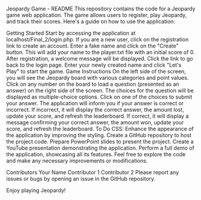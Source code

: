 Jeopardy Game - README
This repository contains the code for a Jeopardy game web application. The game allows users to register, play Jeopardy, and track their scores. Here's a guide on how to use the application:

Getting Started
Start by accessing the application at localhost/Final_2/login.php.
If you are a new user, click on the registration link to create an account.
Enter a fake name and click on the "Create" button. This will add your name to the player.txt file with an initial score of 0.
After registration, a welcome message will be displayed. Click the link to go back to the login page.
Enter your newly created name and click "Let's Play" to start the game.
Game Instructions
On the left side of the screen, you will see the Jeopardy board with various categories and point values.
Click on any number on the board to load a question (presented as an answer) on the right side of the screen.
The choices for the question will be displayed as multiple-choice options.
Click on one of the choices to submit your answer.
The application will inform you if your answer is correct or incorrect.
If incorrect, it will display the correct answer, the amount lost, update your score, and refresh the leaderboard.
If correct, it will display a message confirming your correct answer, the amount won, update your score, and refresh the leaderboard.
To Do
CSS: Enhance the appearance of the application by improving the styling.
Create a GitHub repository to host the project code.
Prepare PowerPoint slides to present the project.
Create a YouTube presentation demonstrating the application.
Perform a full demo of the application, showcasing all its features.
Feel free to explore the code and make any necessary improvements or modifications.

Contributors
Your Name
Contributor 1
Contributor 2
Please report any issues or bugs by opening an issue in the GitHub repository.

Enjoy playing Jeopardy!
